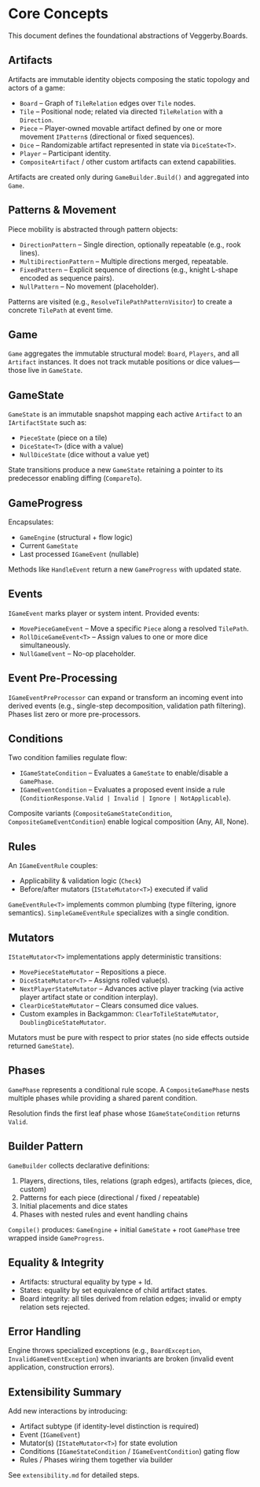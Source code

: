 # Core Concepts

This document defines the foundational abstractions of Veggerby.Boards.

## Artifacts

Artifacts are immutable identity objects composing the static topology and actors of a game:

- `Board` – Graph of `TileRelation` edges over `Tile` nodes.
- `Tile` – Positional node; related via directed `TileRelation` with a `Direction`.
- `Piece` – Player-owned movable artifact defined by one or more movement `IPattern`s (directional or fixed sequences).
- `Dice` – Randomizable artifact represented in state via `DiceState<T>`.
- `Player` – Participant identity.
- `CompositeArtifact` / other custom artifacts can extend capabilities.

Artifacts are created only during `GameBuilder.Build()` and aggregated into `Game`.

## Patterns & Movement

Piece mobility is abstracted through pattern objects:

- `DirectionPattern` – Single direction, optionally repeatable (e.g., rook lines).
- `MultiDirectionPattern` – Multiple directions merged, repeatable.
- `FixedPattern` – Explicit sequence of directions (e.g., knight L-shape encoded as sequence pairs).
- `NullPattern` – No movement (placeholder).

Patterns are visited (e.g., `ResolveTilePathPatternVisitor`) to create a concrete `TilePath` at event time.

## Game

`Game` aggregates the immutable structural model: `Board`, `Players`, and all `Artifact` instances. It does not track mutable positions or dice values—those live in `GameState`.

## GameState

`GameState` is an immutable snapshot mapping each active `Artifact` to an `IArtifactState` such as:

- `PieceState` (piece on a tile)
- `DiceState<T>` (dice with a value)
- `NullDiceState` (dice without a value yet)

State transitions produce a new `GameState` retaining a pointer to its predecessor enabling diffing (`CompareTo`).

## GameProgress

Encapsulates:

- `GameEngine` (structural + flow logic)
- Current `GameState`
- Last processed `IGameEvent` (nullable)

Methods like `HandleEvent` return a new `GameProgress` with updated state.

## Events

`IGameEvent` marks player or system intent. Provided events:

- `MovePieceGameEvent` – Move a specific `Piece` along a resolved `TilePath`.
- `RollDiceGameEvent<T>` – Assign values to one or more dice simultaneously.
- `NullGameEvent` – No-op placeholder.

## Event Pre-Processing

`IGameEventPreProcessor` can expand or transform an incoming event into derived events (e.g., single-step decomposition, validation path filtering). Phases list zero or more pre-processors.

## Conditions

Two condition families regulate flow:

- `IGameStateCondition` – Evaluates a `GameState` to enable/disable a `GamePhase`.
- `IGameEventCondition` – Evaluates a proposed event inside a rule (`ConditionResponse.Valid | Invalid | Ignore | NotApplicable`).

Composite variants (`CompositeGameStateCondition`, `CompositeGameEventCondition`) enable logical composition (Any, All, None).

## Rules

An `IGameEventRule` couples:

- Applicability & validation logic (`Check`)
- Before/after mutators (`IStateMutator<T>`) executed if valid

`GameEventRule<T>` implements common plumbing (type filtering, ignore semantics). `SimpleGameEventRule` specializes with a single condition.

## Mutators

`IStateMutator<T>` implementations apply deterministic transitions:

- `MovePieceStateMutator` – Repositions a piece.
- `DiceStateMutator<T>` – Assigns rolled value(s).
- `NextPlayerStateMutator` – Advances active player tracking (via active player artifact state or condition interplay).
- `ClearDiceStateMutator` – Clears consumed dice values.
- Custom examples in Backgammon: `ClearToTileStateMutator`, `DoublingDiceStateMutator`.

Mutators must be pure with respect to prior states (no side effects outside returned `GameState`).

## Phases

`GamePhase` represents a conditional rule scope. A `CompositeGamePhase` nests multiple phases while providing a shared parent condition.

Resolution finds the first leaf phase whose `IGameStateCondition` returns `Valid`.

## Builder Pattern

`GameBuilder` collects declarative definitions:

1. Players, directions, tiles, relations (graph edges), artifacts (pieces, dice, custom)
2. Patterns for each piece (directional / fixed / repeatable)
3. Initial placements and dice states
4. Phases with nested rules and event handling chains

`Compile()` produces: `GameEngine` + initial `GameState` + root `GamePhase` tree wrapped inside `GameProgress`.

## Equality & Integrity

- Artifacts: structural equality by type + Id.
- States: equality by set equivalence of child artifact states.
- Board integrity: all tiles derived from relation edges; invalid or empty relation sets rejected.

## Error Handling

Engine throws specialized exceptions (e.g., `BoardException`, `InvalidGameEventException`) when invariants are broken (invalid event application, construction errors).

## Extensibility Summary

Add new interactions by introducing:

- Artifact subtype (if identity-level distinction is required)
- Event (`IGameEvent`)
- Mutator(s) (`IStateMutator<T>`) for state evolution
- Conditions (`IGameStateCondition` / `IGameEventCondition`) gating flow
- Rules / Phases wiring them together via builder

See `extensibility.md` for detailed steps.
